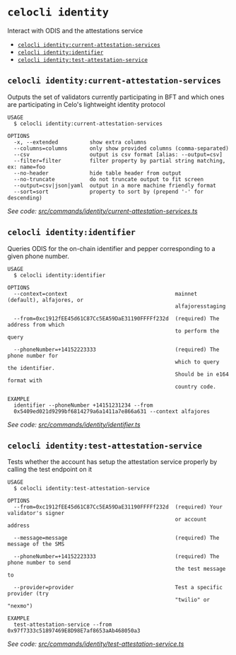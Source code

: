 # `celocli identity`

Interact with ODIS and the attestations service

- [`celocli identity:current-attestation-services`](#celocli-identitycurrent-attestation-services)
- [`celocli identity:identifier`](#celocli-identityidentifier)
- [`celocli identity:test-attestation-service`](#celocli-identitytest-attestation-service)

## `celocli identity:current-attestation-services`

Outputs the set of validators currently participating in BFT and which ones are participating in Celo's lightweight identity protocol

```
USAGE
  $ celocli identity:current-attestation-services

OPTIONS
  -x, --extended          show extra columns
  --columns=columns       only show provided columns (comma-separated)
  --csv                   output is csv format [alias: --output=csv]
  --filter=filter         filter property by partial string matching, ex: name=foo
  --no-header             hide table header from output
  --no-truncate           do not truncate output to fit screen
  --output=csv|json|yaml  output in a more machine friendly format
  --sort=sort             property to sort by (prepend '-' for descending)
```

_See code: [src/commands/identity/current-attestation-services.ts](https://github.com/celo-org/celo-monorepo/tree/master/packages/cli/src/commands/identity/current-attestation-services.ts)_

## `celocli identity:identifier`

Queries ODIS for the on-chain identifier and pepper corresponding to a given phone number.

```
USAGE
  $ celocli identity:identifier

OPTIONS
  --context=context                                  mainnet (default), alfajores, or
                                                     alfajoresstaging

  --from=0xc1912fEE45d61C87Cc5EA59DaE31190FFFFf232d  (required) The address from which
                                                     to perform the query

  --phoneNumber=+14152223333                         (required) The phone number for
                                                     which to query the identifier.
                                                     Should be in e164 format with
                                                     country code.

EXAMPLE
  identifier --phoneNumber +14151231234 --from
  0x5409ed021d9299bf6814279a6a1411a7e866a631 --context alfajores
```

_See code: [src/commands/identity/identifier.ts](https://github.com/celo-org/celo-monorepo/tree/master/packages/cli/src/commands/identity/identifier.ts)_

## `celocli identity:test-attestation-service`

Tests whether the account has setup the attestation service properly by calling the test endpoint on it

```
USAGE
  $ celocli identity:test-attestation-service

OPTIONS
  --from=0xc1912fEE45d61C87Cc5EA59DaE31190FFFFf232d  (required) Your validator's signer
                                                     or account address

  --message=message                                  (required) The message of the SMS

  --phoneNumber=+14152223333                         (required) The phone number to send
                                                     the test message to

  --provider=provider                                Test a specific provider (try
                                                     "twilio" or "nexmo")

EXAMPLE
  test-attestation-service --from 0x97f7333c51897469E8D98E7af8653aAb468050a3
```

_See code: [src/commands/identity/test-attestation-service.ts](https://github.com/celo-org/celo-monorepo/tree/master/packages/cli/src/commands/identity/test-attestation-service.ts)_
